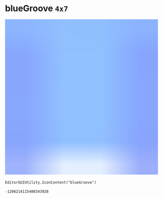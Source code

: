 # blueGroove `4x7`
<img src="/img/blueGroove.png" width=512 height=512>

``` CSharp
EditorGUIUtility.IconContent("blueGroove")
```
```
-1206214115408343928
```

